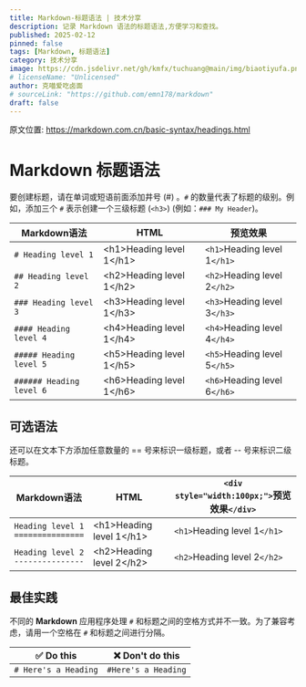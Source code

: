 ```yaml
---
title: Markdown-标题语法 | 技术分享
description: 记录 Markdown 语法的标题语法,方便学习和查找。
published: 2025-02-12
pinned: false
tags: [Markdown, 标题语法]
category: 技术分享
image: https://cdn.jsdelivr.net/gh/kmfx/tuchuang@main/img/biaotiyufa.png
# licenseName: "Unlicensed"
author: 克喵爱吃卤面
# sourceLink: "https://github.com/emn178/markdown"
draft: false
---
```

原文位置: https://markdown.com.cn/basic-syntax/headings.html

# Markdown 标题语法

要创建标题，请在单词或短语前面添加井号 (#) 。`#` 的数量代表了标题的级别。例如，添加三个 `#` 表示创建一个三级标题 (`<h3>`) (例如：`### My Header`)。

| Markdown语法               | HTML                                 | 预览效果                         |
| -------------------------- | ------------------------------------ | -------------------------------- |
| `# Heading level 1`      | &lt;h1&gt;Heading level 1&lt;/h1&gt; | `<h1>`Heading level 1`</h1>` |
| `## Heading level 2`     | &lt;h2&gt;Heading level 1&lt;/h2&gt; | `<h2>`Heading level 2`</h2>` |
| `### Heading level 3`    | &lt;h3&gt;Heading level 1&lt;/h3&gt; | `<h3>`Heading level 3`</h3>` |
| `#### Heading level 4`   | &lt;h4&gt;Heading level 1&lt;/h4&gt; | `<h4>`Heading level 4`</h4>` |
| `##### Heading level 5`  | &lt;h5&gt;Heading level 1&lt;/h5&gt; | `<h5>`Heading level 5`</h5>` |
| `###### Heading level 6` | &lt;h6&gt;Heading level 1&lt;/h6&gt; | `<h6>`Heading level 6`</h6>` |

## 可选语法

还可以在文本下方添加任意数量的 == 号来标识一级标题，或者 -- 号来标识二级标题。

| Markdown语法                                 | HTML                                 | `<div style="width:100px;">`预览效果`</div>` |
| -------------------------------------------- | ------------------------------------ | ------------------------------------------------ |
| `Heading level 1`<br />`===============` | &lt;h1&gt;Heading level 1&lt;/h1&gt; | `<h1>`Heading level 1`</h1>`                 |
| `Heading level 2`<br />`---------------` | &lt;h2&gt;Heading level 2&lt;/h2&gt; | `<h2>`Heading level 2`</h2>`                 |

## 最佳实践

不同的 **Markdown** 应用程序处理 `#` 和标题之间的空格方式并不一致。为了兼容考虑，请用一个空格在 `#` 和标题之间进行分隔。

| ✅  Do this            | ❌  Don't do this     |
| ---------------------- | --------------------- |
| `# Here's a Heading` | `#Here's a Heading` |
